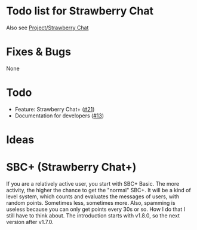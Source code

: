 # Todo list for Strawberry Chat
Also see [Project/Strawberry Chat](https://github.com/orgs/Strawberry-Foundations/projects/1/views/1)

# Fixes & Bugs
None

# Todo
* Feature: Strawberry Chat+ ([#21](https://github.com/Strawberry-Foundations/strawberry-chat/issues/21))
* Documentation for developers ([#13](https://github.com/Strawberry-Foundations/strawberry-chat/issues/13))

# Ideas

# SBC+ (Strawberry Chat+)
If you are a relatively active user, you start with SBC+ Basic. The more activity, the higher the chance to get the "normal" SBC+. 
It will be a kind of level system, which counts and evaluates the messages of users, with random points. Sometimes less, sometimes more. 
Also, spamming is useless because you can only get points every 30s or so. How I do that I still have to think about. 
The introduction starts with v1.8.0, so the next version after v1.7.0.